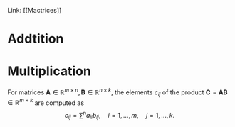 Link: [[Mactrices]]

# Addtition


# Multiplication

For matrices $\boldsymbol{A} \in \mathbb{R}^{m \times n}, \boldsymbol{B} \in \mathbb{R}^{n \times k}$, the elements $c_{i j}$ of the product $\boldsymbol{C}=\boldsymbol{A} \boldsymbol{B} \in \mathbb{R}^{m \times k}$ are computed as
$$
c_{i j}=\sum^{n} a_{i l} b_{l j}, \quad i=1, \ldots, m, \quad j=1, \ldots, k .
$$

